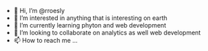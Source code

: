 - 👋 Hi, I’m @rroesly
- 👀 I’m interested in anything that is interesting on earth
- 🌱 I’m currently learning phyton and web development
- 💞️ I’m looking to collaborate on analytics as well web development
- 📫 How to reach me ...

<!---
rroesly/rroesly is a ✨ special ✨ repository because its `README.md` (this file) appears on your GitHub profile.
You can click the Preview link to take a look at your changes.
--->
